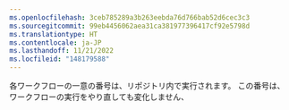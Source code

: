 ```yaml
---
ms.openlocfilehash: 3ceb785289a3b263eebda76d766bab52d6cec3c3
ms.sourcegitcommit: 99eb4456062aea31ca381977396417cf92e5798d
ms.translationtype: HT
ms.contentlocale: ja-JP
ms.lasthandoff: 11/21/2022
ms.locfileid: "148179588"
---
```

各ワークフローの一意の番号は、リポジトリ内で実行されます。 この番号は、ワークフローの実行をやり直しても変化しません、